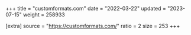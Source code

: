 +++
title = "customformats.com"
date = "2022-03-22"
updated = "2023-07-15"
weight = 258933

[extra]
source = "https://customformats.com/"
ratio = 2
size = 253
+++
